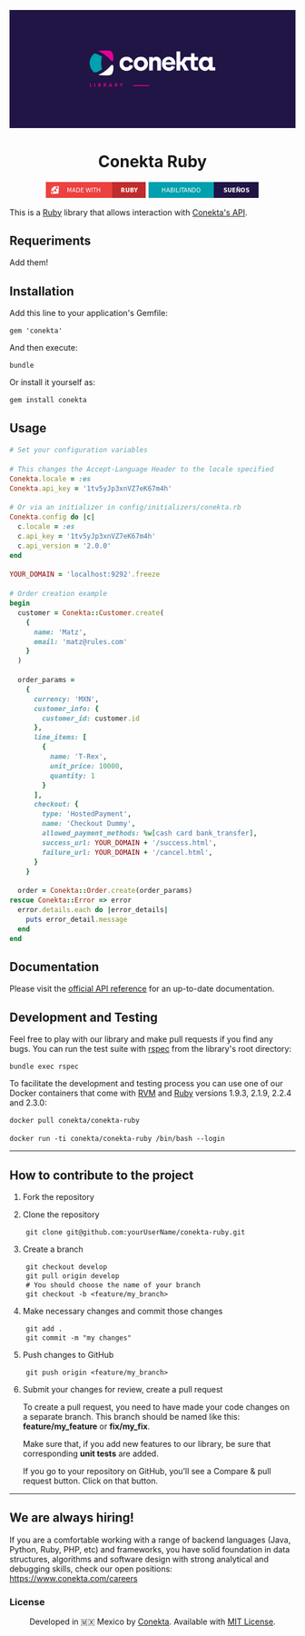 <div align="center">

![banner](readme_files/banner.png)

 # Conekta Ruby

![ruby badge](readme_files/ruby-badge.png)
![conekta badge](readme_files/conekta-badge.png)

</div>

This is a [Ruby](https://www.ruby-lang.org/) library that allows interaction with [Conekta's API](https://api.conekta.io).

## Requeriments

Add them!

## Installation

Add this line to your application's Gemfile:

    gem 'conekta'

And then execute:

    bundle

Or install it yourself as:

    gem install conekta

## Usage
```ruby
# Set your configuration variables

# This changes the Accept-Language Header to the locale specified
Conekta.locale = :es
Conekta.api_key = '1tv5yJp3xnVZ7eK67m4h'

# Or via an initializer in config/initializers/conekta.rb
Conekta.config do |c|
  c.locale = :es
  c.api_key = '1tv5yJp3xnVZ7eK67m4h'
  c.api_version = '2.0.0'
end

YOUR_DOMAIN = 'localhost:9292'.freeze

# Order creation example
begin
  customer = Conekta::Customer.create(
    {
      name: 'Matz',
      email: 'matz@rules.com'
    }
  )

  order_params =
    {
      currency: 'MXN',
      customer_info: {
        customer_id: customer.id
      },
      line_items: [
        {
          name: 'T-Rex',
          unit_price: 10000,
          quantity: 1
        }
      ],
      checkout: {
        type: 'HostedPayment',
        name: 'Checkout Dummy',
        allowed_payment_methods: %w[cash card bank_transfer],
        success_url: YOUR_DOMAIN + '/success.html',
        failure_url: YOUR_DOMAIN + '/cancel.html',
      }
    }

  order = Conekta::Order.create(order_params)
rescue Conekta::Error => error
  error.details.each do |error_details|
    puts error_detail.message
  end
end
```

## Documentation

Please visit the [official API reference](https://developers.conekta.com/api) for an up-to-date documentation.

Development and Testing
-----------------------
Feel free to play with our library and make pull requests if you find any bugs.
You can run the test suite with [rspec](https://github.com/rspec/rspec-rails) from the library's root directory:

```shell
bundle exec rspec
```

To facilitate the development and testing process you can use one of our Docker containers that come with [RVM](https://github.com/rvm/rvm) and [Ruby](https://www.ruby-lang.org/) versions 1.9.3, 2.1.9, 2.2.4 and 2.3.0:

```shell
docker pull conekta/conekta-ruby

docker run -ti conekta/conekta-ruby /bin/bash --login
```

***

## How to contribute to the project

1. Fork the repository

2. Clone the repository
```
    git clone git@github.com:yourUserName/conekta-ruby.git
```
3. Create a branch
```
    git checkout develop
    git pull origin develop
    # You should choose the name of your branch
    git checkout -b <feature/my_branch>
```
4. Make necessary changes and commit those changes
```
    git add .
    git commit -m "my changes"
```
5. Push changes to GitHub
```
    git push origin <feature/my_branch>
```
6. Submit your changes for review, create a pull request

   To create a pull request, you need to have made your code changes on a separate branch. This branch should be named like this: **feature/my_feature** or **fix/my_fix**.

   Make sure that, if you add new features to our library, be sure that corresponding **unit tests** are added.

   If you go to your repository on GitHub, you’ll see a Compare & pull request button. Click on that button.

***

## We are always hiring!

If you are a comfortable working with a range of backend languages (Java, Python, Ruby, PHP, etc) and frameworks, you have solid foundation in data structures, algorithms and software design with strong analytical and debugging skills, check our open positions: https://www.conekta.com/careers

### License

<div align="center">

Developed in :mexico: Mexico by [Conekta](https://www.conekta.com). Available with [MIT License](LICENSE).

</div>
